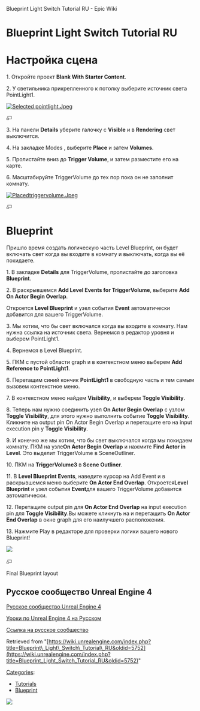 Blueprint Light Switch Tutorial RU - Epic Wiki                    

Blueprint Light Switch Tutorial RU
==================================

Настройка сцена
===============

1\. Откройте проект **Blank With Starter Content**.

2\. У светильника прикрепленного к потолку выберите источник света PointLight1.

[![Selected pointlight.Jpeg](https://d3ar1piqh1oeli.cloudfront.net/a/ac/Selected_pointlight.Jpeg/400px-Selected_pointlight.Jpeg)](/File:Selected_pointlight.Jpeg)

[![](/skins/common/images/magnify-clip.png)](/File:Selected_pointlight.Jpeg "Enlarge")

  
3\. На панели **Details** уберите галочку с **Visible** и в **Rendering** свет выключится.

4\. На закладке Modes , выберите **Place** и затем **Volumes**.

5\. Пролистайте вниз до **Trigger Volume**, и затем разместите его на карте.

6\. Масштабируйте TriggerVolume до тех пор пока он не заполнит комнату.

[![Placedtriggervolume.Jpeg](https://d3ar1piqh1oeli.cloudfront.net/f/f3/Placedtriggervolume.Jpeg/400px-Placedtriggervolume.Jpeg)](/File:Placedtriggervolume.Jpeg)

[![](/skins/common/images/magnify-clip.png)](/File:Placedtriggervolume.Jpeg "Enlarge")

  

Blueprint
=========

Пришло время создать логическую часть Level Blueprint, он будет включать свет когда вы входите в комнату и выключать, когда вы её покидаете.

  
1\. В закладке **Details** для TriggerVolume, пролистайте до заголовка **Blueprint**.

2\. В раскрывшемся **Add Level Events for TriggerVolume**, выберите **Add On Actor Begin Overlap**.

Откроется **Level Blueprint** и узел события **Event** автоматически добавится для вашего TriggerVolume.

3\. Мы хотим, что бы свет включался когда вы входите в комнату. Нам нужна ссылка на источник света. Вернемся в редактор уровня и выберем PointLight1.

4\. Вернемся в Level Blueprint.

5\. ПКМ с пустой области graph и в контекстном меню выберем **Add Reference to PointLight1**.

6\. Перетащим синий кончик **PointLight1** в свободную часть и тем самым вызовем контекстное меню.

7\. В контекстном меню найдем **Visibility**, и выберем **Toggle Visibility**.

8\. Теперь нам нужно соединить узел **On Actor Begin Overlap** с узлом **Toggle Visibility**, для этого нужно выполнить событие **Toggle Visibility**. Кликните на output pin On Actor Begin Overlap и перетащите его на input execution pin у **Toggle Visibility**.

9\. И конечно же мы хотим, что бы свет выключался когда мы покидаем комнату. ПКМ на узле**On Actor Begin Overlap** и нажмите **Find Actor in Level**. Это выделит TriggerVolume в SceneOutliner.

10\. ПКМ на **TriggerVolume3** в **Scene Outliner**.

11\. В **Level Blueprint Events**, наведите курсор на Add Event и в раскрывшемся меню выберите **On Actor End Overlap**. Откроется**Level Blueprint** и узел события **Event**для вашего TriggerVolume добавится автоматически.

12\. Перетащите output pin для **On Actor End Overlap** на input execution pin для **Toggle Visibility**.Вы можете кликнуть на и перетащить **On Actor End Overlap** в окне graph для его наилучшего расположения.

13\. Нажмите Play в редакторе для проверки логики вашего нового Blueprint!

[![](https://d3ar1piqh1oeli.cloudfront.net/6/66/Lightswitch_tut_blueprint1.jpg/600px-Lightswitch_tut_blueprint1.jpg)](/File:Lightswitch_tut_blueprint1.jpg)

[![](/skins/common/images/magnify-clip.png)](/File:Lightswitch_tut_blueprint1.jpg "Enlarge")

Final Blueprint layout

Русское сообщество Unreal Engine 4
----------------------------------

[Русское сообщество Unreal Engine 4](http://ue4.codengine.ru)

[Уроки по Unreal Engine 4 на Русском](http://ue4.codengine.ru/index.php/%D0%9A%D0%B0%D1%82%D0%B5%D0%B3%D0%BE%D1%80%D0%B8%D1%8F:%D0%A3%D1%80%D0%BE%D0%BA%D0%B8)

[Ссылка на русское сообщество](http://ue4.codengine.ru/index.php/%D0%A1%D0%B8%D1%81%D1%82%D0%B5%D0%BC%D0%B0_%D1%87%D0%B0%D1%81%D1%82%D0%B8%D1%86_%D0%B2_UE_4)

Retrieved from "[https://wiki.unrealengine.com/index.php?title=Blueprint\_Light\_Switch\_Tutorial\_RU&oldid=5752](https://wiki.unrealengine.com/index.php?title=Blueprint_Light_Switch_Tutorial_RU&oldid=5752)"

[Categories](/Special:Categories "Special:Categories"):

*   [Tutorials](/Category:Tutorials "Category:Tutorials")
*   [Blueprint](/Category:Blueprint "Category:Blueprint")

  ![](https://tracking.unrealengine.com/track.png)